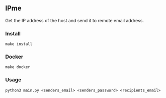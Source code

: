 ## IPme
Get the IP address of the host and send it to remote email address.

### Install
```
make install
```
### Docker
```
make docker
```

### Usage
```
python3 main.py <senders_email> <senders_password> <recipients_email>
```
